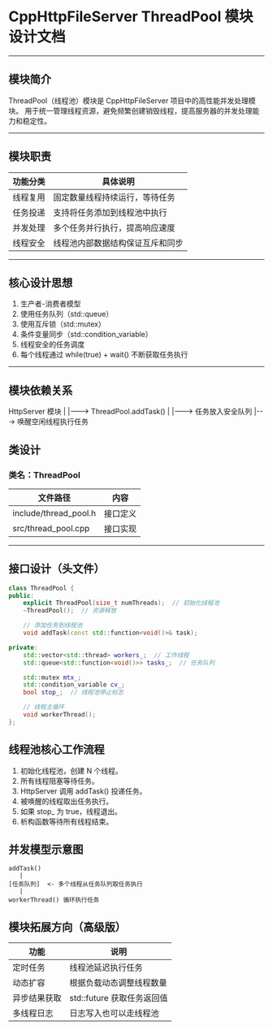 # CppHttpFileServer ThreadPool 模块设计文档

---

## 模块简介

ThreadPool（线程池）模块是 CppHttpFileServer 项目中的高性能并发处理模块。
用于统一管理线程资源，避免频繁创建销毁线程，提高服务器的并发处理能力和稳定性。

---

## 模块职责

| 功能分类 | 具体说明                         |
| -------- | -------------------------------- |
| 线程复用 | 固定数量线程持续运行，等待任务   |
| 任务投递 | 支持将任务添加到线程池中执行     |
| 并发处理 | 多个任务并行执行，提高响应速度   |
| 线程安全 | 线程池内部数据结构保证互斥和同步 |

---

## 核心设计思想

1. 生产者-消费者模型
2. 使用任务队列（std::queue）
3. 使用互斥锁（std::mutex）
4. 条件变量同步（std::condition_variable）
5. 线程安全的任务调度
6. 每个线程通过 while(true) + wait() 不断获取任务执行

---

## 模块依赖关系


HttpServer 模块
|
|---> ThreadPool.addTask()
|
|---> 任务放入安全队列
|---> 唤醒空闲线程执行任务



## 类设计

### 类名：ThreadPool

| 文件路径              | 内容     |
| --------------------- | -------- |
| include/thread_pool.h | 接口定义 |
| src/thread_pool.cpp   | 接口实现 |

---

## 接口设计（头文件）

```cpp
class ThreadPool {
public:
    explicit ThreadPool(size_t numThreads);  // 初始化线程池
    ~ThreadPool();  // 资源释放

    // 添加任务到线程池
    void addTask(const std::function<void()>& task);

private:
    std::vector<std::thread> workers_;  // 工作线程
    std::queue<std::function<void()>> tasks_;  // 任务队列

    std::mutex mtx_;
    std::condition_variable cv_;
    bool stop_;  // 线程池停止标志

    // 线程主循环
    void workerThread();
};
```


## 线程池核心工作流程

1. 初始化线程池，创建 N 个线程。
2. 所有线程阻塞等待任务。
3. HttpServer 调用 addTask() 投递任务。
4. 被唤醒的线程取出任务执行。
5. 如果 stop_ 为 true，线程退出。
6. 析构函数等待所有线程结束。

## 并发模型示意图

```
addTask()
   |
[任务队列]  <- 多个线程从任务队列取任务执行
   |
workerThread() 循环执行任务
```



## 模块拓展方向（高级版）

| 功能         | 说明                       |
| ------------ | -------------------------- |
| 定时任务     | 线程池延迟执行任务         |
| 动态扩容     | 根据负载动态调整线程数量   |
| 异步结果获取 | std::future 获取任务返回值 |
| 多线程日志   | 日志写入也可以走线程池     |
